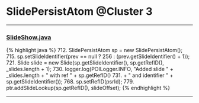 # SlidePersistAtom @Cluster 3

***

### [SlideShow.java](https://searchcode.com/codesearch/view/97394959/)
{% highlight java %}
712. SlidePersistAtom sp = new SlidePersistAtom();
715. sp.setSlideIdentifier(prev == null ? 256 : (prev.getSlideIdentifier() + 1));
721. Slide slide = new Slide(sp.getSlideIdentifier(), sp.getRefID(), _slides.length + 1);
730. logger.log(POILogger.INFO, "Added slide " + _slides.length + " with ref " + sp.getRefID()
731.     + " and identifier " + sp.getSlideIdentifier());
768. sp.setRefID(psrId);
779. ptr.addSlideLookup(sp.getRefID(), slideOffset);
{% endhighlight %}

***

